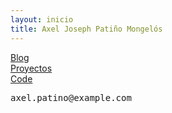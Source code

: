 ```yaml
---
layout: inicio
title: Axel Joseph Patiño Mongelós
---
```

[Blog](blog) \
[Proyectos](proyectos) \
[Code](https://github.com/AxelJosephPM)

<span style="font-family: monospace;">
 axel.patino@example.com
</span>